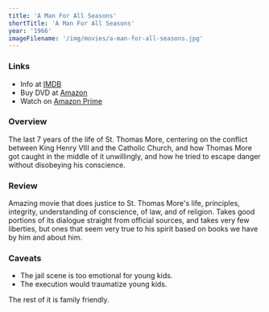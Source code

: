 ```yaml
---
title: 'A Man For All Seasons'
shortTitle: 'A Man For All Seasons'
year: '1966'
imageFilename: '/img/movies/a-man-for-all-seasons.jpg'
---
```


### Links

* Info at [IMDB](https://www.imdb.com/title/tt0060665/)
* Buy DVD at [Amazon](https://www.amazon.com/Man-All-Seasons-Special/dp/B000LPR6GA)
* Watch on [Amazon Prime](https://www.amazon.com/Man-All-Seasons-Paul-Scofield/dp/B001OD65MO)

### Overview

The last 7 years of the life of St. Thomas More, centering on the conflict between King Henry VIII and the Catholic Church, and how Thomas More got caught in the middle of it unwillingly, and how he tried to escape danger without disobeying his conscience.

### Review

Amazing movie that does justice to St. Thomas More's life, principles, integrity, understanding of conscience, of law, and of religion. Takes good portions of its dialogue straight from official sources, and takes very few liberties, but ones that seem very true to his spirit based on books we have by him and about him.

### Caveats

* The jail scene is too emotional for young kids.
* The execution would traumatize young kids.

The rest of it is family friendly.
